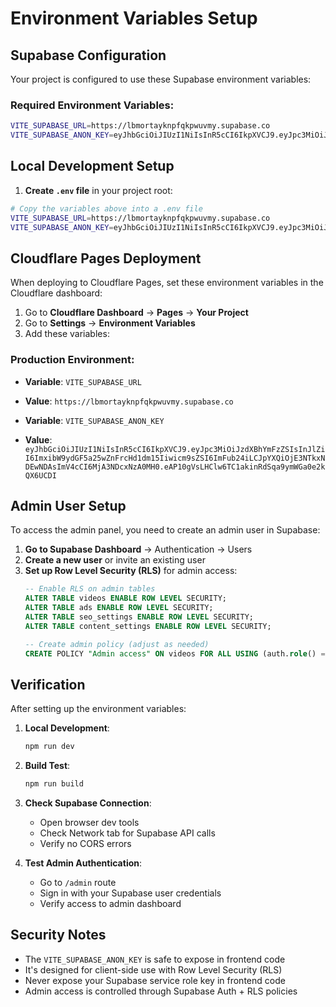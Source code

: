 # Environment Variables Setup

## Supabase Configuration

Your project is configured to use these Supabase environment variables:

### Required Environment Variables:
```bash
VITE_SUPABASE_URL=https://lbmortayknpfqkpwuvmy.supabase.co
VITE_SUPABASE_ANON_KEY=eyJhbGciOiJIUzI1NiIsInR5cCI6IkpXVCJ9.eyJpc3MiOiJzdXBhYmFzZSIsInJlZiI6ImxibW9ydGF5a25wZnFrcHd1dm15Iiwicm9sZSI6ImFub24iLCJpYXQiOjE3NTkxNDEwNDAsImV4cCI6MjA3NDcxNzA0MH0.eAP10gVsLHClw6TC1akinRdSqa9ymWGa0e2kQX6UCDI
```

## Local Development Setup

1. **Create `.env` file** in your project root:
```bash
# Copy the variables above into a .env file
VITE_SUPABASE_URL=https://lbmortayknpfqkpwuvmy.supabase.co
VITE_SUPABASE_ANON_KEY=eyJhbGciOiJIUzI1NiIsInR5cCI6IkpXVCJ9.eyJpc3MiOiJzdXBhYmFzZSIsInJlZiI6ImxibW9ydGF5a25wZnFrcHd1dm15Iiwicm9sZSI6ImFub24iLCJpYXQiOjE3NTkxNDEwNDAsImV4cCI6MjA3NDcxNzA0MH0.eAP10gVsLHClw6TC1akinRdSqa9ymWGa0e2kQX6UCDI
```

## Cloudflare Pages Deployment

When deploying to Cloudflare Pages, set these environment variables in the Cloudflare dashboard:

1. Go to **Cloudflare Dashboard** → **Pages** → **Your Project**
2. Go to **Settings** → **Environment Variables**
3. Add these variables:

### Production Environment:
- **Variable**: `VITE_SUPABASE_URL`
- **Value**: `https://lbmortayknpfqkpwuvmy.supabase.co`

- **Variable**: `VITE_SUPABASE_ANON_KEY`
- **Value**: `eyJhbGciOiJIUzI1NiIsInR5cCI6IkpXVCJ9.eyJpc3MiOiJzdXBhYmFzZSIsInJlZiI6ImxibW9ydGF5a25wZnFrcHd1dm15Iiwicm9sZSI6ImFub24iLCJpYXQiOjE3NTkxNDEwNDAsImV4cCI6MjA3NDcxNzA0MH0.eAP10gVsLHClw6TC1akinRdSqa9ymWGa0e2kQX6UCDI`


## Admin User Setup

To access the admin panel, you need to create an admin user in Supabase:

1. **Go to Supabase Dashboard** → Authentication → Users
2. **Create a new user** or invite an existing user
3. **Set up Row Level Security (RLS)** for admin access:
   ```sql
   -- Enable RLS on admin tables
   ALTER TABLE videos ENABLE ROW LEVEL SECURITY;
   ALTER TABLE ads ENABLE ROW LEVEL SECURITY;
   ALTER TABLE seo_settings ENABLE ROW LEVEL SECURITY;
   ALTER TABLE content_settings ENABLE ROW LEVEL SECURITY;
   
   -- Create admin policy (adjust as needed)
   CREATE POLICY "Admin access" ON videos FOR ALL USING (auth.role() = 'authenticated');
   ```

## Verification

After setting up the environment variables:

1. **Local Development**:
   ```bash
   npm run dev
   ```

2. **Build Test**:
   ```bash
   npm run build
   ```

3. **Check Supabase Connection**:
   - Open browser dev tools
   - Check Network tab for Supabase API calls
   - Verify no CORS errors

4. **Test Admin Authentication**:
   - Go to `/admin` route
   - Sign in with your Supabase user credentials
   - Verify access to admin dashboard

## Security Notes

- The `VITE_SUPABASE_ANON_KEY` is safe to expose in frontend code
- It's designed for client-side use with Row Level Security (RLS)
- Never expose your Supabase service role key in frontend code
- Admin access is controlled through Supabase Auth + RLS policies
